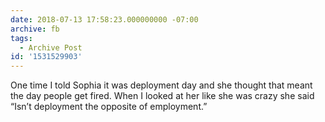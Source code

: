 ```yaml
---
date: 2018-07-13 17:58:23.000000000 -07:00
archive: fb
tags: 
  - Archive Post
id: '1531529903'
---
```


One time I told Sophia it was deployment day and she thought that meant the day people get fired. When I looked at her like she was crazy she said “Isn’t deployment the opposite of employment.”
